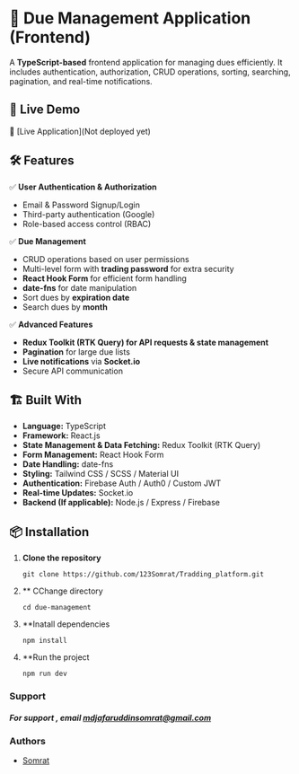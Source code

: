 # 📌 Due Management Application (Frontend)

A **TypeScript-based** frontend application for managing dues efficiently. It includes authentication, authorization, CRUD operations, sorting, searching, pagination, and real-time notifications.

## 🚀 Live Demo
🔗 [Live Application](Not deployed yet)  

## 🛠️ Features
✅ **User Authentication & Authorization**  
   - Email & Password Signup/Login  
   - Third-party authentication (Google)  
   - Role-based access control (RBAC)  

✅ **Due Management**  
   - CRUD operations based on user permissions  
   - Multi-level form with **trading password** for extra security  
   - **React Hook Form** for efficient form handling  
   - **date-fns** for date manipulation  
   - Sort dues by **expiration date**  
   - Search dues by **month**  

✅ **Advanced Features**  
   - **Redux Toolkit (RTK Query) for API requests & state management**  
   - **Pagination** for large due lists  
   - **Live notifications** via **Socket.io**  
   - Secure API communication  

## 🏗️ Built With
- **Language:** TypeScript  
- **Framework:** React.js  
- **State Management & Data Fetching:** Redux Toolkit (RTK Query)  
- **Form Management:** React Hook Form  
- **Date Handling:** date-fns  
- **Styling:** Tailwind CSS / SCSS / Material UI  
- **Authentication:** Firebase Auth / Auth0 / Custom JWT  
- **Real-time Updates:** Socket.io  
- **Backend (If applicable):** Node.js / Express / Firebase  

## 📦 Installation

1. **Clone the repository**  
   ```
   git clone https://github.com/123Somrat/Tradding_platform.git
   
   ```
2. ** CChange directory
   ```
   cd due-management
   ```
3. **Inatall dependencies
   ```
   npm install 
   ```
4. **Run the project
   ```
   npm run dev
   ```
### Support 
##### For support , email [mdjafaruddinsomrat@gmail.com](mailto:mdjafaruddinsomrat@gmail.com)

### Authors
+ [Somrat](https://github.com/123Somrat)
